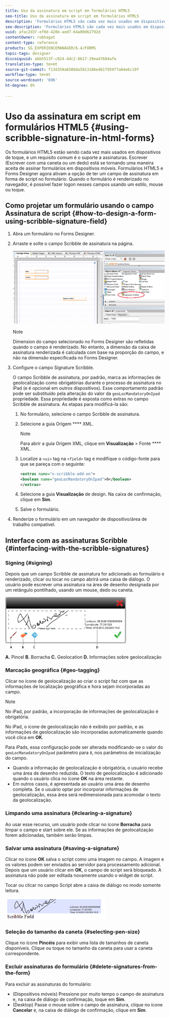 ```yaml
---
title: Uso da assinatura em script em formulários HTML5
seo-title: Uso da assinatura em script em formulários HTML5
description: 'Formulários HTML5 são cada vez mais usados em dispositivos de toque, e um requisito comum é o suporte a assinaturas. Assinar documentos em dispositivos móveis está se tornando uma forma aceita de assinar formulários em dispositivos móveis. '
seo-description: 'Formulários HTML5 são cada vez mais usados em dispositivos de toque, e um requisito comum é o suporte a assinaturas. Assinar documentos em dispositivos móveis está se tornando uma forma aceita de assinar formulários em dispositivos móveis. '
uuid: afac2d37-ef0d-428b-aed7-64a00d62792d
contentOwner: robhagat
content-type: reference
products: SG_EXPERIENCEMANAGER/6.4/FORMS
topic-tags: designer
discoiquuid: abb5513f-c824-4dc2-8617-29ea47684afe
translation-type: tm+mt
source-git-commit: f13d358a6508da5813186ed61f959f7a84e6c19f
workflow-type: tm+mt
source-wordcount: '696'
ht-degree: 0%

---
```



# Uso da assinatura em script em formulários HTML5 {#using-scribble-signature-in-html-forms}

Os formulários HTML5 estão sendo cada vez mais usados em dispositivos de toque, e um requisito comum é o suporte a assinaturas. Escrever (Escrever com uma caneta ou um dedo) está se tornando uma maneira aceita de assinar formulários em dispositivos móveis. Formulários HTML5 e Forms Designer agora ativam a opção de ter um campo de assinatura em forma de script no formulário. Quando o formulário é renderizado no navegador, é possível fazer logon nesses campos usando um estilo, mouse ou toque.

## Como projetar um formulário usando o campo Assinatura de script {#how-to-design-a-form-using-scribble-signature-field}

1. Abra um formulário no Forms Designer.
1. Arraste e solte o campo Scribble de assinatura na página.

   ![designer_scribble](assets/designer_scribble.png)

   >[!NOTE]
   >
   >Dimension do campo selecionado no Forms Designer são refletidas quando o campo é renderizado. No entanto, a dimensão da caixa de assinatura renderizada é calculada com base na proporção do campo, e não na dimensão especificada no Forms Designer.

1. Configure o campo Signature Scribble.

   O campo Scribble de assinatura, por padrão, marca as informações de geolocalização como obrigatórias durante o processo de assinatura no iPad (e é opcional em outros dispositivos). Esse comportamento padrão pode ser substituído pela alteração do valor da `geoLocMandatoryOnIpad` propriedade. Essa propriedade é exposta como extras no campo Scribble de assinatura. As etapas para modificá-la são:

   1. No formulário, selecione o campo Scribble de assinatura.
   1. Selecione a guia Origem **** XML.

      >[!NOTE]
      >
      >Para abrir a guia Origem XML, clique em **Visualização** > Fonte **** XML.

   1. Localize a `<ui>` tag na `<field>` tag e modifique o código-fonte para que se pareça com o seguinte:

      ```xml
      <extras name="x-scribble-add-on">
      <boolean name="geoLocMandatoryOnIpad">0</boolean>
      </extras>
      ```

   1. Selecione a guia **Visualização** de design. Na caixa de confirmação, clique em **Sim**.
   1. Salve o formulário.

1. Renderize o formulário em um navegador de dispositivo/área de trabalho compatível.

## Interface com as assinaturas Scribble {#interfacing-with-the-scribble-signatures}

### Signing {#signing}

Depois que um campo Scribble de assinatura for adicionado ao formulário e renderizado, clicar ou tocar no campo abrirá uma caixa de diálogo. O usuário pode escrever uma assinatura na área de desenho designada por um retângulo pontilhado, usando um mouse, dedo ou caneta.

![geolocalização](assets/geolocation.png)

**A.** Pincel **B.** Borracha **C.** Geolocation **D.** Informações sobre geolocalização

### Marcação geográfica {#geo-tagging}

Clicar no ícone de geolocalização ao criar o script faz com que as informações de localização geográfica e hora sejam incorporadas ao campo.

>[!NOTE]
No iPad, por padrão, a incorporação de informações de geolocalização é obrigatória.

No iPad, o ícone de geolocalização não é exibido por padrão, e as informações de geolocalização são incorporadas automaticamente quando você clica em **OK**.

Para iPads, essa configuração pode ser alterada modificando-se o valor do `geoLocManadatoryOnIpad` parâmetro para `0`, nos parâmetros de inicialização do campo.

* Quando a informação de geolocalização é obrigatória, o usuário recebe uma área de desenho reduzida. O texto de geolocalização é adicionado quando o usuário clica no ícone **OK** na área restante.
* Em outros casos, é apresentada ao usuário uma área de desenho completa. Se o usuário optar por incorporar informações de geolocalização, essa área será redimensionada para acomodar o texto da geolocalização.

### Limpando uma assinatura {#clearing-a-signature}

Ao usar esse recurso, um usuário pode clicar no ícone **Borracha** para limpar o campo e start sobre ele. Se as informações de geolocalização forem adicionadas, também serão limpas.

### Salvar uma assinatura {#saving-a-signature}

Clicar no ícone **OK** salva o script como uma imagem no campo. A imagem e os valores podem ser enviados ao servidor para processamento adicional. Depois que um usuário clicar em **OK**, o campo de script será bloqueado. A assinatura não pode ser editada novamente usando o widget de script.

Tocar ou clicar no campo Script abre a caixa de diálogo no modo somente leitura.

![3](assets/3.png)

### Seleção do tamanho da caneta {#selecting-pen-size}

Clique no ícone **Pincéis** para exibir uma lista de tamanhos de caneta disponíveis. Clique ou toque no tamanho da caneta para usar a caneta correspondente.

### Excluir assinaturas do formulário {#delete-signatures-from-the-form}

Para excluir as assinaturas do formulário:

* (Dispositivos móveis) Pressione por muito tempo o campo de assinatura e, na caixa de diálogo de confirmação, toque em **Sim**.
* (Desktop) Passe o mouse sobre o campo de assinatura, clique no ícone **Cancelar** e, na caixa de diálogo de confirmação, clique em **Sim**.
